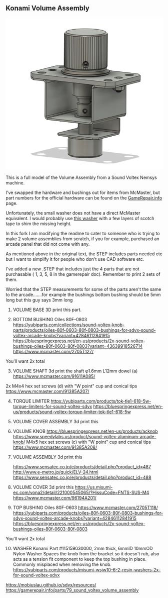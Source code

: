 ## Konami Volume Assembly

![Image of Konami Volume Assembly](Images/Volume_Assy.png)

This is a full model of the Volume Assembly from a Sound Voltex Nemsys machine.

I've swapped the hardware and bushings out for items from McMaster, but part numbers for the official hardware can be found on the [GameRepair.info](https://gamerepair.info/parts/79_sound_voltex_volume_assembly) page.

Unfortunately, the small washer does not have a direct McMaster equivalent. I would probably use [this washer](https://www.mcmaster.com/91545A450/) with a few layers of scotch tape to shim the missing height.


In this fork I am modifying the readme to cater to someone who is trying to make 2 volume assemblies from scratch, if you for example, purchased an arcade panel that did not come with any.

As mentioned above in the original text, the STEP includes parts needed etc but I want to simplify it for people who don't use CAD software etc.

I've added a new .STEP that includes just the 4 parts that are not purchasable ( 1, 3, 5, 8 in the gamerepair doc). Remember to print 2 sets of them.

Worried that the STEP measurements for some of the parts aren't the same to the arcade.......for example the bushings bottom bushing should be 5mm long but this guy says 3mm long

1. VOLUME BASE
3D print this part.

2. BOTTOM BUSHING 
Oiles 80F-0803
https://yubiparts.com/collections/sound-voltex-knob-parts/products/oiles-80f-0603-80f-0803-bushings-for-sdvx-sound-voltex-arcade-knobs?variant=42846112841915
https://bluespringexpress.net/en-us/products/2x-sound-voltex-bushings-oiles-80f-0603-80f-0803?variant=43639918526714
https://www.mcmaster.com/2705T127/

You'll want 2x total

3. VOLUME SHAFT
3d print the shaft
φ1.6mm L12mm dowel (a)
https://www.mcmaster.com/91611A085/

2x M4x4 hex set screws (d) with "W point" cup and conical tips
https://www.mcmaster.com/91385A207/

4. TORQUE LIMITER
https://yubiparts.com/products/tok-tle1-618-5w-torque-limiters-for-sound-voltex-sdvx
https://bluespringexpress.net/en-us/products/sound-voltex-torque-limiter-tok-tle1-618-5w

5. VOLUME COVER ASSEMBLY
3d print this

6. VOLUME KNOB
https://bluespringexpress.net/en-us/products/acknob
https://www.speedylabs.us/product/sound-voltex-aluminum-arcade-knob/
M4x5 hex set screws (c) with "W point" cup and conical tips
https://www.mcmaster.com/91385A208/

7. VOLUME ASSEMBLY
3d print this

    https://www.sensatec.co.jp/e/products/detail.php?product_id=487
    http://www.e-metro.jp/quick/ELV-24.html
    https://www.sensatec.co.jp/e/products/detail.php?product_id=488

8. VOLUME COVER
3d print this
https://us.misumi-ec.com/vona2/detail/221000545065/?HissuCode=FNTS-SUS-M4 
https://www.mcmaster.com/96194A201/

9. TOP BUSHING
Oiles 80F-0603
https://www.mcmaster.com/2705T118/
https://yubiparts.com/products/oiles-80f-0603-80f-0803-bushings-for-sdvx-sound-voltex-arcade-knobs?variant=42846112841915
https://bluespringexpress.net/en-us/products/2x-sound-voltex-bushings-oiles-80f-0603-80f-0803

You'll want 2x total

10. WASHER
    Konami Part #115159030000, 2mm thick, 6mmID 10mmOD Nylon Washer
    Spaces the knob from the bracket so it doesn't rub, also acts as a tension fit component to keep the top bushing in place. Commonly misplaced when removing the knob.
https://yubiparts.com/products/misumi-wsjw10-6-2-resin-washers-2x-for-sound-voltex-sdvx


https://mobiuslau.github.io/sdvx/resources/
https://gamerepair.info/parts/79_sound_voltex_volume_assembly

